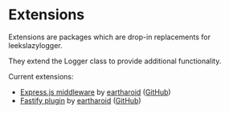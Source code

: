# Extensions

Extensions are packages which are drop-in replacements for leekslazylogger.

They extend the Logger class to provide additional functionality.

Current extensions:

- [Express.js middleware](./express) by [eartharoid](https://github.com/eartharoid) ([GitHub](https://github.com/eartharoid/leekslazylogger-express))
- [Fastify plugin](./fastify) by [eartharoid](https://github.com/eartharoid) ([GitHub](https://github.com/eartharoid/leekslazylogger-fastify))
